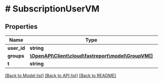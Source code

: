 # # SubscriptionUserVM

## Properties

Name | Type | Description | Notes
------------ | ------------- | ------------- | -------------
**user_id** | **string** |  | [optional]
**groups** | [**\OpenAPI\Client\cloud\fastreport\model\GroupVM[]**](GroupVM.md) |  | [optional]
**t** | **string** |  |

[[Back to Model list]](../../README.md#models) [[Back to API list]](../../README.md#endpoints) [[Back to README]](../../README.md)
